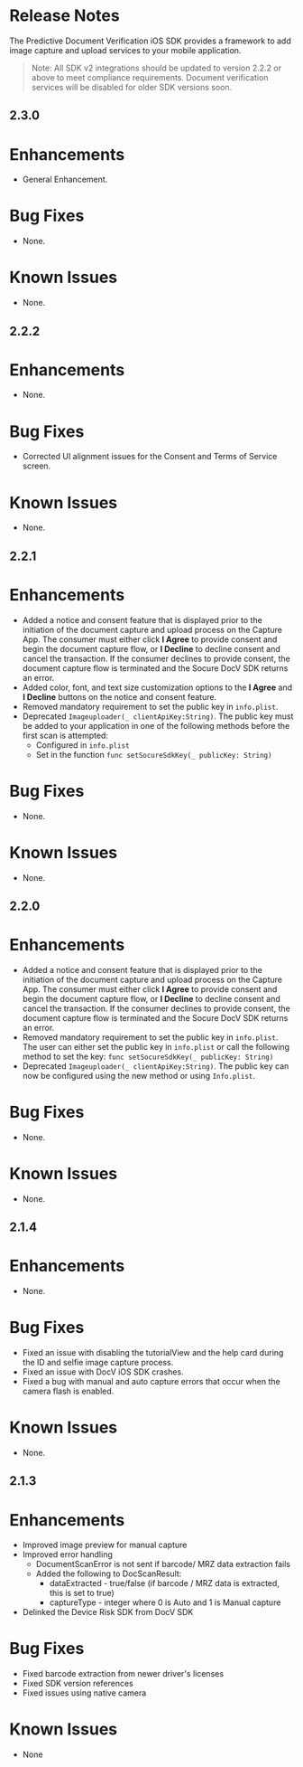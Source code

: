 # Release Notes

The Predictive Document Verification iOS SDK provides a framework to add image capture and upload services to your mobile application.
>Note: All SDK v2 integrations should be updated to version 2.2.2 or above to meet compliance requirements. Document verification services will be disabled for older SDK versions soon.


## 2.3.0

# Enhancements

- General Enhancement.

# Bug Fixes

- None.

# Known Issues

- None.


## 2.2.2

# Enhancements

- None.

# Bug Fixes

- Corrected UI alignment issues for the Consent and Terms of Service screen.

# Known Issues

- None.


## 2.2.1

# Enhancements

- Added a notice and consent feature that is displayed prior to the initiation of the document capture and upload process on the Capture App. The consumer must either click **I Agree** to provide consent and begin the document capture flow, or **I Decline** to decline consent and cancel the transaction. If the consumer declines to provide consent, the document capture flow is terminated and the Socure DocV SDK returns an error.
- Added color, font, and text size customization options to the **I Agree** and **I Decline** buttons on the notice and consent feature.  
- Removed mandatory requirement to set the public key in `info.plist`. 
- Deprecated `Imageuploader(_ clientApiKey:String)`. The public key must be added to your application in one of the following methods before the first scan is attempted: 
    - Configured in `info.plist`
    - Set in the function `func setSocureSdkKey(_ publicKey: String)`


# Bug Fixes

- None.

# Known Issues

- None.


## 2.2.0

# Enhancements

- Added a notice and consent feature that is displayed prior to the initiation of the document capture and upload process on the Capture App. The consumer must either click **I Agree** to provide consent and begin the document capture flow, or **I Decline** to decline consent and cancel the transaction. If the consumer declines to provide consent, the document capture flow is terminated and the Socure DocV SDK returns an error.
- Removed mandatory requirement to set the public key in `info.plist`. The user can either set the public key in `info.plist` or call the following method  to set the key: 
      `func setSocureSdkKey(_ publicKey: String)`
- Deprecated `Imageuploader(_ clientApiKey:String)`. The public key can now be configured using the new method or using `Info.plist`.  

# Bug Fixes

- None.

# Known Issues

- None.



## 2.1.4

# Enhancements

- None. 

# Bug Fixes

- Fixed an issue with disabling the tutorialView and the help card during the ID and selfie image capture process. 
- Fixed an issue with DocV iOS SDK crashes. 
- Fixed a bug with manual and auto capture errors that occur when the camera flash is enabled. 

# Known Issues

- None.



## 2.1.3

# Enhancements
   * Improved image preview for manual capture
   * Improved error handling
        * DocumentScanError is not sent if barcode/ MRZ data extraction fails
        * Added the following to DocScanResult:
            * dataExtracted - true/false (if barcode / MRZ data is extracted, this is set to true)
            * captureType - integer where 0 is Auto and 1 is Manual capture
   * Delinked the Device Risk SDK from DocV SDK  
# Bug Fixes
   * Fixed barcode extraction from newer driver's licenses
   * Fixed SDK version references 
   * Fixed issues using native camera 
# Known Issues
   * None
